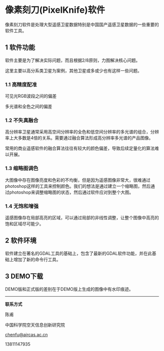 # 像素刻刀(PixelKnife)软件

像素刻刀软件是处理大型遥感卫星数据特别是中国国产遥感卫星数据的一些重要的软件工具。



## 1 软件功能

软件主要是为了解决实际问题，而且根据2/8原则，力图解决核心问题。

这里主要以高分系类卫星为案例，其他卫星或多或少也有这样一些问题。



### 1.1 高精度配准

可见光RGB波段之间的偏差

多光谱和全色之间的偏差

### 1.2 不失真融合

高分辨率卫星通常采用高空间分辨率的全色和低空间分辨率的多光谱的组合，分辨率上大多数是4倍的关系。需要通过融合算法形成高分辨率多光谱的产品图像。

常用的商业遥感软件的融合算法往往有较大的颜色偏差，导致后续定量化的算法难以开展。

### 1.3 缩略图调色

大图像中存在图像亮度和色彩的不均衡，但是因为遥感图像非常大，很难通过photoshop这样的工具来控制颜色。我们的想法是通过建立一个缩略图，然后通过photoshop来调整缩略图的状态，然后通过软件应对到整个大图。

### 1.4 无饱和增强

遥感图像存在局部高亮的区域，可以通过局部的非线性调整，让整个图像中高亮的饱和区域尽可能少。



## 2 软件环境

软件建立在著名的GDAL工具的基础上，包含了最新的GDAL软件功能，并在此基础上增加了新的命令行工具。



## 3 DEMO下载

DEMO版和正式版的差别在于DEMO版上生成的图像中有水印痕迹。


---

**联系方式**

陈甫

中国科学院空天信息创新研究院

chenfu@aircas.ac.cn

13811147935